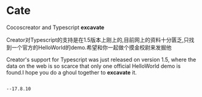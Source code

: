 # Cate
Cocoscreator and Typescript **excavate**

  Creator对Typescript的支持是在1.5版本上刚上的,目前网上的资料十分匮乏,只找到一个官方的HelloWorld的demo.希望和你一起做个摸金校尉来发掘他
                                                                                                        
  Creator's support for Typescript was just released on version 1.5, where the data on the web is so scarce that only one official 
HelloWorld demo is found.I hope you do a ghoul together to **excavate** it.
                                            
                                                                                                                         --17.8.10
                                                                                                    
                                                                                                    
                                                                                                    
                                                                                                    


